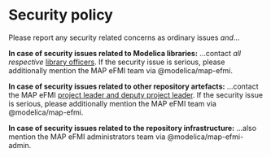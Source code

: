 # Security policy

Please report any security related concerns as ordinary issues _and_...

**In case of security issues related to Modelica libraries:** ...contact _all respective_ [library officers](https://github.com/modelica/efmi-organization/wiki/Community#officers). If the security issue is serious, please additionally mention the MAP eFMI team via @modelica/map-efmi.

**In case of security issues related to other repository artefacts:** ...contact the MAP eFMI [project leader and deputy project leader](https://github.com/modelica/efmi-organization/wiki/Community#officers). If the security issue is serious, please additionally mention the MAP eFMI team via @modelica/map-efmi.

**In case of security issues related to the repository infrastructure:** ...also mention the MAP eFMI administrators team via @modelica/map-efmi-admin.